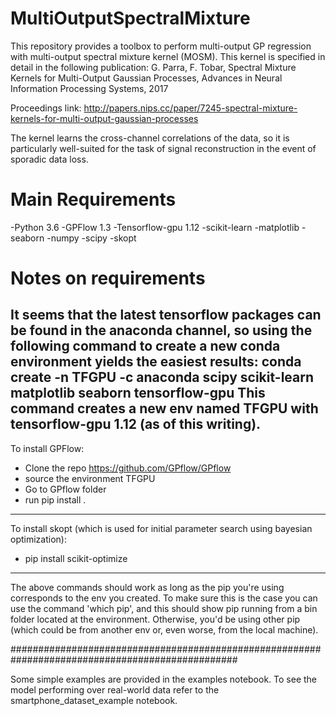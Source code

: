 # MultiOutputSpectralMixture
This repository provides a toolbox to perform multi-output GP regression with multi-output spectral mixture kernel (MOSM). This kernel is specified in detail in the following publication: G. Parra, F. Tobar, Spectral Mixture Kernels for Multi-Output Gaussian Processes, Advances in Neural Information Processing Systems, 2017

Proceedings link: http://papers.nips.cc/paper/7245-spectral-mixture-kernels-for-multi-output-gaussian-processes

The kernel learns the cross-channel correlations of the data, so it is particularly well-suited for the task of signal reconstruction in the event of sporadic data loss.

# Main Requirements
-Python 3.6
-GPFlow 1.3
-Tensorflow-gpu 1.12
-scikit-learn
-matplotlib
-seaborn
-numpy
-scipy
-skopt

# Notes on requirements
It seems that the latest tensorflow packages can be found in the anaconda channel, so using the
following command to create a new conda environment yields the easiest results:
	conda create -n TFGPU -c anaconda scipy scikit-learn matplotlib seaborn tensorflow-gpu 
This command creates a new env named TFGPU with tensorflow-gpu 1.12 (as of this writing).
--------------------------------------------------------------------------------------------------
To install GPFlow: 
- Clone the repo https://github.com/GPflow/GPflow
- source the environment TFGPU
- Go to GPflow folder
- run pip install .
--------------------------------------------------------------------------------------------------
To install skopt (which is used for initial parameter search using bayesian optimization):
- pip install scikit-optimize
--------------------------------------------------------------------------------------------------
The above commands should work as long as the pip you're using corresponds to the env you 
created. To make sure this is the case you can use the command 'which pip', and this should
show pip running from a bin folder located at the environment. Otherwise, you'd
be using other pip (which could be from another env or, even worse, from the local machine).

#################################################################################################

Some simple examples are provided in the examples notebook.
To see the model performing over real-world data refer to the smartphone_dataset_example notebook.

